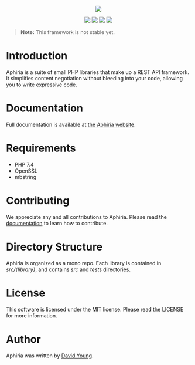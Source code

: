 <p align="center"><a href="https://www.aphiria.com" target="_blank" title="Aphiria"><img src="https://www.aphiria.com/images/aphiria-logo.svg"></a></p>

<p align="center">
<a href="https://travis-ci.com/aphiria/aphiria"><img src="https://travis-ci.com/aphiria/aphiria.svg"></a>
<a href="https://packagist.org/packages/aphiria/aphiria"><img src="https://poser.pugx.org/aphiria/aphiria/v/stable.svg"></a>
<a href="https://packagist.org/packages/aphiria/aphiria"><img src="https://poser.pugx.org/aphiria/aphiria/v/unstable.svg"></a>
<a href="https://packagist.org/packages/aphiria/aphiria"><img src="https://poser.pugx.org/aphiria/aphiria/license.svg"></a>
</p>

> **Note:** This framework is not stable yet.

<h1>Introduction</h1>

Aphiria is a suite of small PHP libraries that make up a REST API framework.  It simplifies content negotiation without bleeding into your code, allowing you to write expressive code.

<h1>Documentation</h1>

Full documentation is available at <a href="https://www.aphiria.com" target="_blank">the Aphiria website</a>.

<h1>Requirements</h1>

* PHP 7.4
* OpenSSL
* mbstring

<h1>Contributing</h1>

We appreciate any and all contributions to Aphiria.  Please read the [documentation](https://www.aphiria.com/docs/master/contributing.html) to learn how to contribute.

<h1>Directory Structure</h1>

Aphiria is organized as a mono repo.  Each library is contained in _src/{library}_, and contains _src_ and _tests_ directories.

<h1>License</h1>

This software is licensed under the MIT license.  Please read the LICENSE for more information.

<h1>Author</h1>

Aphiria was written by [David Young](https://github.com/davidbyoung).
